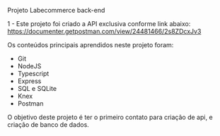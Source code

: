 Projeto Labecommerce back-end

1 - Este projeto foi criado a API exclusiva conforme link abaixo:
https://documenter.getpostman.com/view/24481466/2s8ZDcxJv3


Os conteúdos principais aprendidos neste projeto foram:

- Git
- NodeJS
- Typescript
- Express
- SQL e SQLite
- Knex
- Postman


O objetivo deste projeto é ter o primeiro contato para criação de api, e criação de banco de dados.

